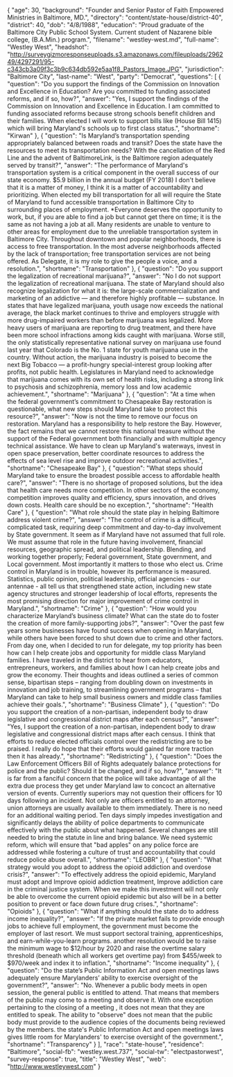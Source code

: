 {
  "age": 30,
  "background": "Founder and Senior Pastor of Faith Empowered Ministries in Baltimore, MD.",
  "directory": "content/state-house/district-40",
  "district": 40,
  "dob": "4/8/1988",
  "education": "Proud graduate of the Baltimore City Public School System. Current student of Nazarene bible college, (B.A.Min.) program.",
  "filename": "westley-west.md",
  "full-name": "Westley West",
  "headshot": "http://surveygizmoresponseuploads.s3.amazonaws.com/fileuploads/296249/4297291/95-c343cb3a09f3c3b9c634db592e5aa1f8_Pastors_Image.JPG",
  "jurisdiction": "Baltimore City",
  "last-name": "West",
  "party": "Democrat",
  "questions": [
    {
      "question": "Do you support the findings of the Commission on Innovation and Excellence in Education? Are you committed to funding associated reforms, and if so, how?",
      "answer": "Yes, I  support the findings of the Commission on Innovation and Excellence in Education. I am committed to funding associated reforms because strong schools benefit children and their families. When elected I will work to support bills like (House Bill 1415) which will bring Maryland's schools up to first class status.",
      "shortname": "Kirwan"
    },
    {
      "question": "Is Maryland’s transportation spending appropriately balanced between roads and transit? Does the state have the resources to meet its transportation needs? With the cancellation of the Red Line and the advent of BaltimoreLink, is the Baltimore region adequately served by transit?",
      "answer": "The performance of Maryland's transportation system is a critical component in the overall success of our state economy. $5.9 billion in the annual budget (FY 2018) I don't believe that it is a matter of money, I think it is a matter of accountability and prioritizing.  When elected my bill transportation for all will require the  State of Maryland to fund accessible transportation in Baltimore City to surrounding places of employment. *Everyone deserves the opportunity to work, but, if you are able to find a job but cannot get there on time; it is the same as not having a job at all. Many residents are unable to venture to other areas for employment due to the unreliable transportation system in Baltimore City. Throughout downtown and popular neighborhoods, there is access to free transportation. In the most adverse neighborhoods affected by the lack of transportation; free transportation services are not being offered. As  Delegate, it is my role to give the people a voice, and a resolution.",
      "shortname": "Transportation"
    },
    {
      "question": "Do you support the legalization of recreational marijuana?",
      "answer": "No I do not support the  legalization of recreational marijuana. The state of Maryland should also recognize legalization for what it is: the large-scale commercialization and marketing of an addictive — and therefore highly profitable — substance.  In states that have legalized marijuana, youth usage now exceeds the national average, the black market continues to thrive and employers struggle with more drug-impaired workers than before marijuana was legalized.  More heavy users of marijuana are reporting to drug treatment, and there have been more school infractions among kids caught with marijuana. Worse still, the only statistically representative national survey on marijuana use found last year that Colorado is the No. 1 state for youth marijuana use in the country.  Without action, the marijuana industry is poised to become the next Big Tobacco — a profit-hungry special-interest group looking after profits, not public health. Legislatures in Maryland need to acknowledge that marijuana comes with its own set of health risks, including a strong link to psychosis and schizophrenia, memory loss and low academic achievement.",
      "shortname": "Marijuana"
    },
    {
      "question": "At a time when the federal government’s commitment to Chesapeake Bay restoration is questionable, what new steps should Maryland take to protect this resource?",
      "answer": "Now is not the time to remove our focus on restoration. Maryland has a responsibility to help restore the Bay.  However, the fact remains that we cannot restore this national treasure without the support of the Federal government both financially and with multiple agency technical assistance. We have to clean up Maryland's waterways, invest in open space preservation, better coordinate resources to address the effects of sea level rise and improve outdoor recreational activities.",
      "shortname": "Chesapeake Bay"
    },
    {
      "question": "What steps should Maryland take to ensure the broadest possible access to affordable health care?",
      "answer": "There is no shortage of proposed solutions, but the idea that health care needs more competition. In other sectors of the economy, competition improves quality and efficiency, spurs innovation, and drives down costs. Health care should be no exception.",
      "shortname": "Health Care"
    },
    {
      "question": "What role should the state play in helping Baltimore address violent crime?",
      "answer": "The control of crime is a difficult, complicated task, requiring deep commitment and day-to-day involvement by State government. It seem as if Maryland have not assumed that full role. We must assume that role in the future having involvement, financial resources, geographic spread, and political leadership. Blending, and working together properly; Federal government, State government, and Local government. Most importantly it matters to those who elect us.  Crime control in Maryland is in trouble, however its performance is measured. Statistics, public opinion, political leadership, official agencies - our antennae - all tell us that strengthened state action, including new state agency structures and stronger leadership of local efforts, represents the most promising direction for major improvement of crime control in Maryland.",
      "shortname": "Crime"
    },
    {
      "question": "How would you characterize Maryland’s business climate? What can the state do to foster the creation of more family-supporting jobs?",
      "answer": "Over the past few years some businesses have found success when opening in Maryland, while others have been forced to shut down due to crime and other factors. From day one, when I decided to run for delegate, my top priority has been how can I help create jobs and opportunity for middle class Maryland families.  I have traveled in the district to hear from educators, entrepreneurs, workers, and families about how I can help create jobs and grow the economy. Their thoughts and ideas outlined a series of common sense, bipartisan steps – ranging from doubling down on investments in innovation and job training, to streamlining government programs – that Maryland can take to help small business owners and middle class families achieve their goals.",
      "shortname": "Business Climate"
    },
    {
      "question": "Do you support the creation of a non-partisan, independent body to draw legislative and congressional district maps after each census?",
      "answer": "Yes, I support the creation of a non-partisan, independent body to draw legislative and congressional district maps after each census. I think that efforts to reduce elected officials control over the redistricting are to be praised.  I really do hope that their efforts would gained far more traction then it has already.",
      "shortname": "Redistricting"
    },
    {
      "question": "Does the Law Enforcement Officers Bill of Rights adequately balance protections for police and the public? Should it be changed, and if so, how?",
      "answer": "It is far from a fanciful concern that the police will take advantage of all the extra due process they get under Maryland law to concoct an alternative version of events. Currently superiors may not question their officers for 10 days following an incident. Not only are officers entitled to an attorney, union attorneys are usually available to them immediately. There is no need for an additional waiting period. Ten days simply impedes investigation and significantly delays the ability of police departments to communicate effectively with the public about what happened. Several changes are still needed to bring the statute in line and bring balance. We need systemic reform, which will ensure that \"bad apples\" on any police force are addressed while fostering a culture of trust and accountability that could reduce police abuse overall.",
      "shortname": "LEOBR"
    },
    {
      "question": "What strategy would you adopt to address the opioid addiction and overdose crisis?",
      "answer": "To effectively address the opioid epidemic, Maryland must adopt and Improve opioid addiction treatment, Improve addiction care in the criminal justice system. When we make this investment will not only be able to overcome the current opioid epidemic but also will be in a better position to prevent or face down future drug crises.",
      "shortname": "Opioids"
    },
    {
      "question": "What if anything should the state do to address income inequality?",
      "answer": "If the private market fails to provide enough jobs to achieve full employment, the government must become the employer of last resort. We must support sectoral training, apprenticeships, and earn-while-you-learn programs. another resolution would be to raise the minimum wage to $12/hour by 2020 and raise the overtime salary threshold (beneath which all workers get overtime pay) from $455/week to $970/week and index it to inflation.",
      "shortname": "Income inequality"
    },
    {
      "question": "Do the state’s Public Information Act and open meetings laws adequately ensure Marylanders’ ability to exercise oversight of the government?",
      "answer": "No. Whenever a public body meets in open session, the general public is entitled to attend. That means that members of the public may come to a meeting and observe it. With one exception pertaining to the closing of a meeting , it does not mean that they are entitled to speak. The ability to \"observe\" does not mean that the public body must provide to the audience copies of the documents being reviewed by the members. the state's Public Information Act and open meetings laws gives little room for Marylanders' to exercise oversight of the government.",
      "shortname": "Transparency"
    }
  ],
  "race": "state-house",
  "residence": "Baltimore",
  "social-fb": "westley.west.737",
  "social-tw": "electpastorwest",
  "survey-response": true,
  "title": "Westley West",
  "web": "http://www.westleywest.com"
}
